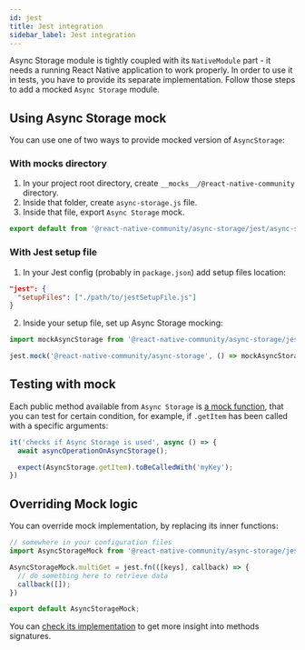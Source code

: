 ```yaml
---
id: jest
title: Jest integration
sidebar_label: Jest integration
---
```



Async Storage module is tightly coupled with its `NativeModule` part - it needs a running React Native application to work properly. In order to use it in tests, you have to provide its separate implementation. Follow those steps to add a mocked `Async Storage` module.

## Using Async Storage mock

You can use one of two ways to provide mocked version of `AsyncStorage`:

### With __mocks__ directory

1. In your project root directory, create `__mocks__/@react-native-community` directory.
2. Inside that folder, create `async-storage.js` file.
3. Inside that file, export `Async Storage` mock.

```javascript
export default from '@react-native-community/async-storage/jest/async-storage-mock'
```

### With Jest setup file

1. In your Jest config (probably in `package.json`) add setup files location:

```json
"jest": {
  "setupFiles": ["./path/to/jestSetupFile.js"]
}
```

2. Inside your setup file, set up Async Storage mocking:

```javascript
import mockAsyncStorage from '@react-native-community/async-storage/jest/async-storage-mock';

jest.mock('@react-native-community/async-storage', () => mockAsyncStorage);
```
## Testing with mock

Each public method available from `Async Storage` is [a mock function](https://jestjs.io/docs/en/mock-functions), that you can test for certain condition, for example, if `.getItem` has been called with a specific arguments:

```javascript
it('checks if Async Storage is used', async () => {
  await asyncOperationOnAsyncStorage();

  expect(AsyncStorage.getItem).toBeCalledWith('myKey');
})
```

## Overriding Mock logic

You can override mock implementation, by replacing its inner functions:

```javascript
// somewhere in your configuration files
import AsyncStorageMock from '@react-native-community/async-storage/jest/async-storage-mock';

AsyncStorageMock.multiGet = jest.fn(([keys], callback) => {
  // do something here to retrieve data
  callback([]);
})

export default AsyncStorageMock;
```

You can [check its implementation](https://github.com/react-native-community/async-storage/blob/master/jest/async-storage-mock.js) to get more insight into methods signatures.
